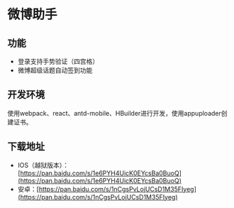 # 微博助手

## 功能
* 登录支持手势验证（四宫格）
* 微博超级话题自动签到功能

## 开发环境
使用webpack、react、antd-mobile、HBuilder进行开发，使用appuploader创建证书。

## 下载地址
* IOS（越狱版本）：[https://pan.baidu.com/s/1e6PYH4UicK0EYcsBa0BuoQ](https://pan.baidu.com/s/1e6PYH4UicK0EYcsBa0BuoQ)
* 安卓：[https://pan.baidu.com/s/1nCgsPvLojUCsD1M35FIyeg](https://pan.baidu.com/s/1nCgsPvLojUCsD1M35FIyeg)